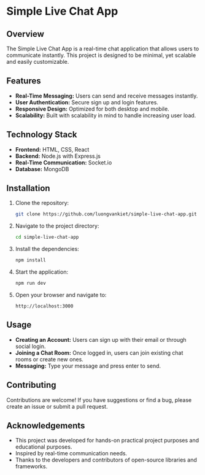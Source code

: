 # Simple Live Chat App

## Overview

The Simple Live Chat App is a real-time chat application that allows users to communicate instantly. This project is designed to be minimal, yet scalable and easily customizable.

## Features

- **Real-Time Messaging:** Users can send and receive messages instantly.
- **User Authentication:** Secure sign up and login features.
- **Responsive Design:** Optimized for both desktop and mobile.
- **Scalability:** Built with scalability in mind to handle increasing user load.

## Technology Stack

- **Frontend:** HTML, CSS, React
- **Backend:** Node.js with Express.js
- **Real-Time Communication:** Socket.io
- **Database:** MongoDB

## Installation

1. Clone the repository:
   ```bash
   git clone https://github.com/luongvankiet/simple-live-chat-app.git
   ```
2. Navigate to the project directory:
   ```bash
   cd simple-live-chat-app
   ```
3. Install the dependencies:
   ```bash
   npm install
   ```
4. Start the application:
   ```bash
   npm run dev
   ```
5. Open your browser and navigate to:
   ```
   http://localhost:3000
   ```

## Usage

- **Creating an Account:** Users can sign up with their email or through social login.
- **Joining a Chat Room:** Once logged in, users can join existing chat rooms or create new ones.
- **Messaging:** Type your message and press enter to send.

## Contributing

Contributions are welcome! If you have suggestions or find a bug, please create an issue or submit a pull request.

## Acknowledgements
- This project was developed for hands-on practical project purposes and educational purposes.
- Inspired by real-time communication needs.
- Thanks to the developers and contributors of open-source libraries and frameworks.
